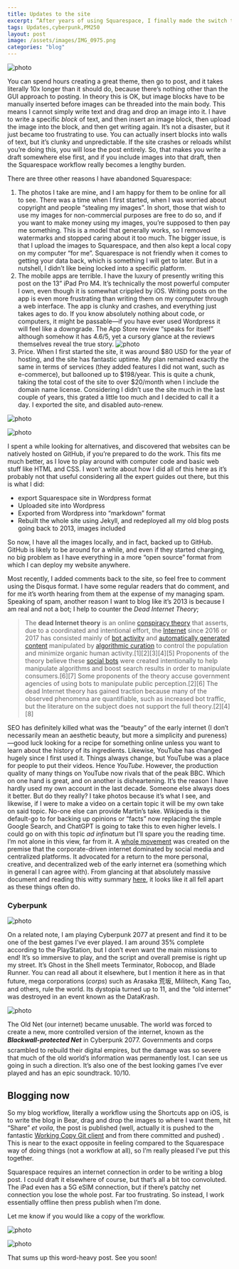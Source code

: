 ```yaml
---
title: Updates to the site
excerpt: “After years of using Squarespace, I finally made the switch to Jekyll and GitHub Pages. The reasons? Clunky editing, restrictive workflows, poor mobile apps, and rising costs. Now, my site is fully in my control, backed up locally and on GitHub, with a seamless blogging workflow. I’ve also restored comments and embraced a more open, personal web—something that feels increasingly rare in today’s internet. Oh, and I’m playing Cyberpunk 2077, which ties into all this more than you’d think…”
tags: Updates,cyberpunk,PM250
layout: post
image: /assets/images/IMG_0975.png
categories: "blog"
---
```


![photo](/assets/images/IMG_0829.png)

You can spend hours creating a great theme, then go to post, and it takes literally 10x longer than it should do, because there’s nothing other than the GUI approach to posting. In theory this is OK, but image blocks have to be manually inserted before images can be threaded into the main body. This means I cannot simply write text and drag and drop an image into it. I have to write a specific *block* of text, and then insert an image block, then upload the image into the block, and then get writing again. It’s not a disaster, but it just became too frustrating to use. You can actually insert blocks into walls of text, but it’s clunky and unpredictable. If the site crashes or reloads whilst you’re doing this, you will lose the post entirely. So, that makes you write a draft somewhere else first, and if you include images into that draft, then the Squarespace workflow really becomes a lengthy burden. 

There are three other reasons I have abandoned Squarespace:
1) The photos I take are mine, and I am happy for them to be online for all to see. There was a time when I first started, when I was worried about copyright and people “stealing my images”. In short, those that wish to use my images for non-commercial purposes are free to do so, and if you want to make money using my images, you’re supposed to then pay me something. This is a model that generally works, so I removed watermarks and stopped caring about it too much. The bigger issue, is that I upload the images to Squarespace, and then also kept a local copy on my computer “for me”. Squarespace is not friendly when it comes to getting your data back, which is something I will get to later. But in a nutshell, I didn’t like being locked into a specific platform.
2) The mobile apps are terrible. I have the luxury of presently writing this post on the 13” iPad Pro M4. It’s technically the most powerful computer I own, even though it is somewhat crippled by iOS. Writing posts on the app is even more frustrating than writing them on my computer through a web interface. The app is clunky and crashes, and everything just takes ages to do. If you know absolutely nothing about code, or computers, it might be passable—if you have ever used Wordpress it will feel like a downgrade. The App Store review “speaks for itself” although somehow it has 4.6/5, yet a cursory glance at the reviews themselves reveal the true story.
![photo](/assets/images/1308d465e471abe22290ccbf3d700b2c014e308d.heic)
3) Price. When I first started the site, it was around $80 USD for the year of hosting, and the site has fantastic uptime. My plan remained exactly the same in terms of services (they added features I did not want, such as e-commerce), but ballooned up to $198/year. This is quite a chunk, taking the total cost of the site to over $20/month when I include the domain name license. Considering I didn’t use the site much in the last couple of years, this grated a little too much and I decided to call it a day. I exported the site, and disabled auto-renew.

![photo](/assets/images/PastedGraphic0123.png)

![photo](/assets/images/image.png)

I spent a while looking for alternatives, and discovered that websites can be natively hosted on GitHub, if you’re prepared to do the work. This fits me much better, as I love to play around with computer code and basic web stuff like HTML and CSS. I won’t write about how I did all of this here as it’s probably not that useful considering all the expert guides out there, but this is what I did:

- export Squarespace site in Wordpress format
- Uploaded site into Wordpress
- Exported from Wordpress into “markdown” format
- Rebuilt the whole site using Jekyll, and redeployed all my old blog posts going back to 2013, images included

So now, I have all the images locally, and in fact, backed up to GitHub. GitHub is likely to be around for a while, and even if they started charging, no big problem as I have everything in a more “open source” format from which I can deploy my website anywhere.

Most recently, I added comments back to the site, so feel free to comment using the Disqus format. I have some regular readers that do comment, and for me it’s worth hearing from them at the expense of my managing spam. Speaking of spam, another reason I want to blog like it’s 2013 is because I am real and not a bot; I help to counter the *Dead Internet Theory*;

> The **dead Internet theory** is an online [conspiracy theory](https://en.wikipedia.org/wiki/Conspiracy_theory) that asserts, due to a coordinated and intentional effort, the [Internet](https://en.wikipedia.org/wiki/Internet) since 2016 or 2017 has consisted mainly of [bot activity](https://en.wikipedia.org/wiki/Internet_bot) and [automatically generated content](https://en.wikipedia.org/wiki/Automatically_generated_content) manipulated by [algorithmic curation](https://en.wikipedia.org/wiki/Algorithmic_curation) to control the population and minimize organic human activity.[1][2][3][4][5] Proponents of the theory believe these [social bots](https://en.wikipedia.org/wiki/Social_bot) were created intentionally to help manipulate algorithms and boost search results in order to manipulate consumers.[6][7] Some proponents of the theory accuse government agencies of using bots to manipulate public perception.[2][6] The dead Internet theory has gained traction because many of the observed phenomena are quantifiable, such as increased bot traffic, but the literature on the subject does not support the full theory.[2][4][8]

SEO has definitely killed what was the “beauty” of the early internet (I don’t necessarily mean an aesthetic beauty, but more a simplicity and pureness)—good luck looking for a recipe for something online unless you want to learn about the history of its ingredients. Likewise, YouTube has changed hugely since I first used it. Things always change, but YouTube was a place for people to put their videos. Hence *YouTube*. However, the production quality of many things on YouTube now rivals that of the peak BBC. Which on one hand is great, and on another is disheartening. It’s the reason I have hardly used my own account in the last decade. Someone else always does it better. But do they really? I take photos because it’s what I see, and likewise, if I were to make a video on a certain topic it will be my own take on said topic. No-one else can provide Martin’s take. Wikipedia is the default-go to for backing up opinions or “facts” now replacing the simple Google Search, and ChatGPT is going to take this to even higher levels. I could go on with this topic *ad infinatum* but I’ll spare you the reading time.  I’m not alone in this view, far from it. A [whole movement](https://yesterweb.org) was created on the premise that the corporate-driven internet dominated by social media and centralized platforms. It advocated for a return to the more personal, creative, and decentralized web of the early internet era (something which in general I can agree with). From glancing at that absolutely massive document and reading this witty summary [here](https://suboptimalism.neocities.org/writings/yesterweb), it looks like it all fell apart as these things often do. 

### Cyberpunk
![photo](/assets/images/IMG_0711.png)

On a related note, I am playing Cyberpunk 2077 at present and find it to be one of the best games I’ve ever played. I am around 35% complete according to the PlayStation, but I don’t even want the main missions to end! It’s so immersive to play, and the script and overall premise is right up my street. It’s Ghost in the Shell meets Terminator, Robocop, and Blade Runner. You can read all about it elsewhere, but I mention it here as in that future, mega corporations (*corps*) such as Arasaka 荒坂, Militech, Kang Tao, and others, rule the world. Its dystopia turned up to 11, and the “old internet” was destroyed in an event known as the DataKrash. 

![photo](/assets/images/F009DC56-BF6C-4746-9E0F-DC36F29AC68F.png)

The Old Net (our internet) became unusable. The world was forced to create a new, more controlled version of the internet, known as the ***Blackwall-protected Net*** in Cyberpunk 2077. Governments and corps scrambled to rebuild their digital empires, but the damage was so severe that much of the old world’s information was permanently lost. I can see us going in such a direction. It’s also one of the best looking games I’ve ever played and has an epic soundtrack. 10/10.

## Blogging now

So my blog workflow, literally a workflow using the Shortcuts app on iOS, is to write the blog in Bear, drag and drop the images to where I want them, hit “Share” *et voila*, the post is published (well, actually it is pushed to the fantastic [Working Copy Git client](https://workingcopy.app) and from there committed and pushed) . This is near to the exact opposite in feeling compared to the Squarespace way of doing things (not a workflow at all), so I’m really pleased I’ve put this together.

Squarespace requires an internet connection in order to be writing a blog post. I could draft it elsewhere of course, but that’s all a bit too convoluted. The iPad even has a 5G eSIM connection, but if there’s patchy net connection you lose the whole post. Far too frustrating. So instead, I work essentially offline then press publish when I’m done.

Let me know if you would like a copy of the workflow.

![photo](/assets/images/DSC00476.png)

![photo](/assets/images/IMG_0975.png)

That sums up this word-heavy post. See you soon!
